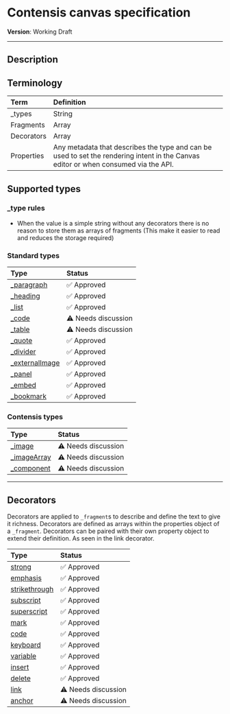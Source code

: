 # Contensis canvas specification

**Version**: Working Draft

***

## Description

## Terminology

| Term | Definition |
|:--|:--|
| _types | String |
| Fragments | Array |
| Decorators | Array |
| Properties | Any metadata that describes the type and can be used to set the rendering intent in the Canvas editor or when consumed via the API. |

## Supported types

### _type rules

- When the value is a simple string without any decorators there is no reason to store them as arrays of fragments (This make it easier to read and reduces the storage required)

### Standard types

| Type | Status |
|:--|:--|
| [_paragraph](standard-types.md#_paragraph)| :white_check_mark: Approved |
| [_heading](standard-types.md#_heading)| :white_check_mark: Approved |
| [_list](standard-types.md#_list)| :white_check_mark: Approved |
| [_code](standard-types.md#_code)| :warning: Needs discussion |
| [_table](standard-types.md#_table)| :warning: Needs discussion |
| [_quote](standard-types.md#_quote)| :white_check_mark: Approved |
| [_divider](standard-types.md#_divider)| :white_check_mark: Approved |
| [_externalImage](standard-types.md#_externalImage)| :white_check_mark: Approved |
| [_panel](standard-types.md#_panel)| :white_check_mark: Approved |
| [_embed](standard-types.md#_embed)| :white_check_mark: Approved |
| [_bookmark](standard-types.md#_bookmark)| :white_check_mark: Approved |

### Contensis types

| Type | Status |
|:--|:--|
| [_image](contensis-types.md#_image)| :warning: Needs discussion |
| [_imageArray](contensis-types.md#_imageArray)| :warning: Needs discussion |
| [_component](contensis-types.md#_component)| :warning: Needs discussion |

***

## Decorators

Decorators are applied to `_fragment`s to describe and define the text to give it richness. Decorators are defined as arrays within the properties object of a `_fragment`. Decorators can be paired with their own property object to extend their definition. As seen in the link decorator.

| Type | Status |
|:--|:--|
| [strong](decorators.md#strong)| :white_check_mark: Approved |
| [emphasis](decorators.md#emphasis)| :white_check_mark: Approved |
| [strikethrough](decorators.md#strikethrough)| :white_check_mark: Approved |
| [subscript](decorators.md#subscript)| :white_check_mark: Approved |
| [superscript](decorators.md#superscript)| :white_check_mark: Approved |
| [mark](decorators.md#mark)| :white_check_mark: Approved |
| [code](decorators.md#code)| :white_check_mark: Approved |
| [keyboard](decorators.md#keyboard)| :white_check_mark: Approved |
| [variable](decorators.md#variable)| :white_check_mark: Approved |
| [insert](decorators.md#insert)| :white_check_mark: Approved |
| [delete](decorators.md#delete)| :white_check_mark: Approved |
| [link](decorators.md#link)| :warning: Needs discussion |
| [anchor](decorators.md#anchor)| :warning: Needs discussion |
